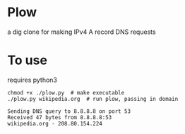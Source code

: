 # Plow

a dig clone for making IPv4 A record DNS requests


# To use

requires python3 

```
chmod +x ./plow.py  # make executable
./plow.py wikipedia.org  # run plow, passing in domain
```

```
Sending DNS query to 8.8.8.8 on port 53
Received 47 bytes from 8.8.8.8:53
wikipedia.org - 208.80.154.224
```
